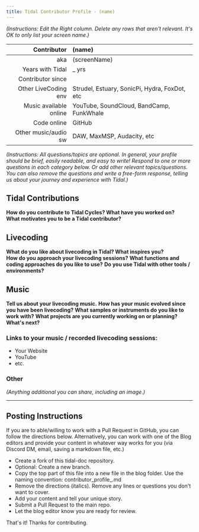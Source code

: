 ```yaml
---
title: Tidal Contributor Profile - (name)
---
```


*(Instructions: Edit the Right column. Delete any rows that aren't relevant. It's OK to only list your screen name.)*

| Contributor  | (name)    |
| --------:    | :---------- |
| aka    | (screenName) |
| Years with Tidal | _  yrs |
| Contributor since |      |
| Other LiveCoding env | Strudel, Estuary, SonicPi, Hydra, FoxDot, etc |
| Music available online | YouTube, SoundCloud, BandCamp, FunkWhale |
| Code online | GitHub |
| Other music/audio sw | DAW, MaxMSP, Audacity, etc |

*(Instructions: All questions/topics are optional. In general, your profile should be brief, easily readable, and easy to write! Respond to one or more questions in each category below. Or add other relevant topics/questions. You can also remove the questions and write a free-form response, telling us about your journey and experience with Tidal.)*

## Tidal Contributions  

**How do you contribute to Tidal Cycles? What have you worked on?**  
**What motivates you to be a Tidal contributor?**   

## Livecoding  

**What do you like about livecoding in Tidal? What inspires you?**   
**How do you approach your livecoding sessions?**
**What functions and coding approaches do you like to use?**
**Do you use Tidal with other tools / environments?**

## Music  

**Tell us about your livecoding music.**
**How has your music evolved since you have been livecoding?**
**What samples or instruments do you like to work with?**
**What projects are you currently working on or planning? What's next?**

### Links to your music / recorded livecoding sessions:
- Your Website
- YouTube
- etc.

### Other  
*(Anything additional you can share, including an image.)*

---
## Posting Instructions
If you are to able/willing to work with a Pull Request in GitHub, you can follow the directions below. Alternatively, you can work with one of the Blog editors and provide your content in whatever way works for you (via Discord DM, email, saving a markdown file, etc.)

- Create a fork of this tidal-doc repository.
- Optional: Create a new branch.
- Copy the top part of this file into a new file in the blog folder. Use the naming convention: contributor_profile_<yourName>.md
- Remove the directions (italics). Remove any lines or questions you don't want to cover.
- Add your content and tell your unique story. 
- Submit a Pull Request to the main repo.
- Let the blog editor know you are ready for review. 
    
    
That's it! Thanks for contributing. 
